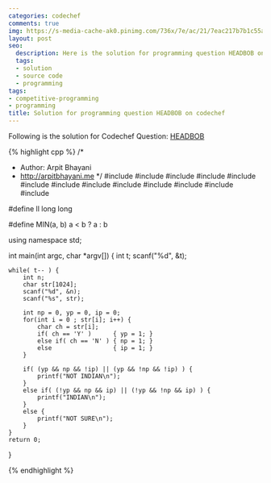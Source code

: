 ```yaml
---
categories: codechef
comments: true
img: https://s-media-cache-ak0.pinimg.com/736x/7e/ac/21/7eac217b7b1c55ab7fd56758e4e181be.jpg
layout: post
seo:
  description: Here is the solution for programming question HEADBOB on codechef
  tags:
  - solution
  - source code
  - programming
tags:
- competitive-programming
- programming
title: Solution for programming question HEADBOB on codechef
---
```


Following is the solution for Codechef Question: [HEADBOB](https://www.codechef.com/problems/HEADBOB)

{% highlight cpp %}
/*
 *  Author: Arpit Bhayani
 *  http://arpitbhayani.me
 */
#include <cmath>
#include <cstdio>
#include <cstdlib>
#include <climits>
#include <deque>
#include <iostream>
#include <list>
#include <limits>
#include <map>
#include <queue>
#include <set>
#include <stack>
#include <vector>

#define ll long long

#define MIN(a, b) a < b ? a : b

using namespace std;

int main(int argc, char *argv[]) {
    int t;
    scanf("%d", &t);

    while( t-- ) {
        int n;
        char str[1024];
        scanf("%d", &n);
        scanf("%s", str);

        int np = 0, yp = 0, ip = 0;
        for(int i = 0 ; str[i]; i++) {
            char ch = str[i];
            if( ch == 'Y' )      { yp = 1; }
            else if( ch == 'N' ) { np = 1; }
            else                 { ip = 1; }
        }

        if( (yp && np && !ip) || (yp && !np && !ip) ) {
            printf("NOT INDIAN\n");
        }
        else if( (!yp && np && ip) || (!yp && !np && ip) ) {
            printf("INDIAN\n");
        }
        else {
            printf("NOT SURE\n");
        }
    }
    return 0;
}

{% endhighlight %}
